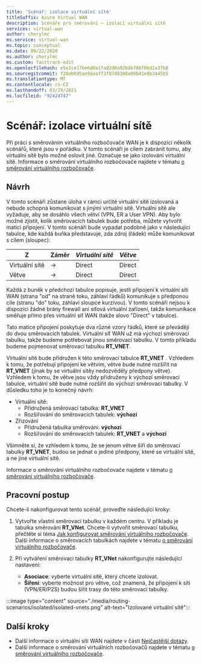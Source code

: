 ```yaml
---
title: 'Scénář: izolace virtuální sítě'
titleSuffix: Azure Virtual WAN
description: Scénáře pro směrování – izolaci virtuální sítě
services: virtual-wan
author: cherylmc
ms.service: virtual-wan
ms.topic: conceptual
ms.date: 09/22/2020
ms.author: cherylmc
ms.custom: fasttrack-edit
ms.openlocfilehash: e5e2ce17be6d8a1fa82d8a92b9b788f0bd2a37b8
ms.sourcegitcommit: f28ebb95ae9aaaff3f87d8388a09b41e0b3445b5
ms.translationtype: MT
ms.contentlocale: cs-CZ
ms.lasthandoff: 03/29/2021
ms.locfileid: "92424747"
---
```

# <a name="scenario-isolating-vnets"></a>Scénář: izolace virtuální sítě

Při práci s směrováním virtuálního rozbočovače WAN je k dispozici několik scénářů, které jsou v pořádku. V tomto scénáři je cílem zabránit tomu, aby virtuální sítě bylo možné oslovit jiné. Označuje se jako izolování virtuální sítě. Informace o směrování virtuálního rozbočovače najdete v tématu [o směrování virtuálního rozbočovače](about-virtual-hub-routing.md).

## <a name="design"></a><a name="design"></a>Návrh

V tomto scénáři zůstane úloha v rámci určité virtuální sítě izolovaná a nebude schopná komunikovat s jinými virtuální sítě. Virtuální sítě ale vyžaduje, aby se dosáhlo všech větví (VPN, ER a User VPN). Aby bylo možné zjistit, kolik směrovacích tabulek bude potřeba, můžete vytvořit matici připojení. V tomto scénáři bude vypadat podobně jako v následující tabulce, kde každá buňka představuje, zda zdroj (řádek) může komunikovat s cílem (sloupec):

| Z |   Záměr |  *Virtuální sítě* | *Větve* |
| -------------- | -------- | ---------- | ---|
| Virtuální sítě     | &#8594;| Direct |   Direct    |
| Větve   | &#8594;|  Direct  |   Direct    |

Každá z buněk v předchozí tabulce popisuje, jestli připojení k virtuální síti WAN (strana "od" na straně toku, záhlaví řádků) komunikuje s předponou cíle (stranu "do" toku, záhlaví sloupce kurzívou). V tomto scénáři nejsou k dispozici žádné brány firewall ani síťová virtuální zařízení, takže komunikace směřuje přímo přes virtuální síť WAN (takže slovo "Direct" v tabulce).

Tato matice připojení poskytuje dva různé vzory řádků, které se převádějí do dvou směrovacích tabulek. Virtuální síť WAN už má výchozí směrovací tabulku, takže budeme potřebovat jinou směrovací tabulku. V tomto příkladu budeme pojmenovat směrovací tabulku **RT_VNET**.

Virtuální sítě bude přidružen k této směrovací tabulce **RT_VNET** . Vzhledem k tomu, že potřebují připojení ke větvím, větve bude nutné rozšířit na **RT_VNET** (jinak by se virtuální sítěy nedozvěděly předpony větve). Vzhledem k tomu, že větve jsou vždy přidruženy k výchozí směrovací tabulce, virtuální sítě bude nutné rozšířit do výchozí směrovací tabulky. V důsledku toho je to konečný návrh:

* Virtuální sítě:
  * Přidružená směrovací tabulka: **RT_VNET**
  * Rozšiřování do směrovacích tabulek: **výchozí**
* Zřizování
  * Přidružená tabulka směrování: **výchozí**
  * Rozšiřování do směrovacích tabulek: **RT_VNET** a **výchozí**

Všimněte si, že vzhledem k tomu, že se jenom větve šíří do směrovací tabulky **RT_VNET**, budou se jednat o jediné předpony, které se virtuální sítě, a ne jiné virtuální sítě.

Informace o směrování virtuálního rozbočovače najdete v tématu [o směrování virtuálního rozbočovače](about-virtual-hub-routing.md).

## <a name="workflow"></a><a name="workflow"></a>Pracovní postup

Chcete-li nakonfigurovat tento scénář, proveďte následující kroky:

1. Vytvořte vlastní směrovací tabulku v každém centru. V příkladu je tabulka směrování **RT_VNet**. Chcete-li vytvořit směrovací tabulku, přečtěte si téma [Jak konfigurovat směrování virtuálního rozbočovače](how-to-virtual-hub-routing.md). Další informace o směrovacích tabulkách najdete v tématu [o směrování virtuálního rozbočovače](about-virtual-hub-routing.md).
2. Při vytváření směrovací tabulky **RT_VNet** nakonfigurujte následující nastavení:

   * **Asociace**: vyberte virtuální sítě, který chcete izolovat.
   * **Šíření**: vyberte možnost pro větve, což znamená, že připojení k síti (VPN/ER/P2S) budou šířit trasy do této směrovací tabulky.

:::image type="content" source="./media/routing-scenarios/isolated/isolated-vnets.png" alt-text="Izolované virtuální sítě":::

## <a name="next-steps"></a>Další kroky

* Další informace o virtuální síti WAN najdete v části [Nejčastější dotazy](virtual-wan-faq.md).
* Další informace o směrování virtuálních rozbočovačů najdete v tématu [o směrování virtuálního rozbočovače](about-virtual-hub-routing.md).
